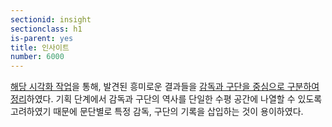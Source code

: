 ```yaml
---
sectionid: insight
sectionclass: h1
is-parent: yes
title: 인사이트
number: 6000
---
```


[해당 시각화 작업](http://kbo-history.jaryogujo.io)을 통해, 발견된 흥미로운 결과들을 [감독과 구단을 중심으로 구분하여 정리](http://kbo-history.jaryogujo.io/article.html)하였다. 기획 단계에서 감독과 구단의 역사를 단일한 수평 공간에 나열할 수 있도록 고려하였기 때문에 문단별로 특정 감독, 구단의 기록을 삽입하는 것이 용이하였다. 
